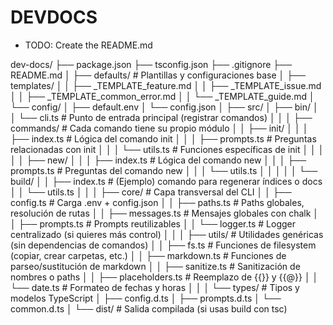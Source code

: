 # DEVDOCS

- TODO: Create the README.md


dev-docs/
├── package.json
├── tsconfig.json
├── .gitignore
├── README.md
│
├── defaults/                        # Plantillas y configuraciones base
│   ├── templates/
│   │   ├── _TEMPLATE_feature.md
│   │   ├── _TEMPLATE_issue.md
│   │   ├── _TEMPLATE_common_error.md
│   │   └── _TEMPLATE_guide.md
│   └── config/
│       ├── default.env
│       └── config.json
│
├── src/
│   ├── bin/
│   │   └── cli.ts                   # Punto de entrada principal (registrar comandos)
│   │
│   ├── commands/                    # Cada comando tiene su propio módulo
│   │   ├── init/
│   │   │   ├── index.ts             # Lógica del comando init
│   │   │   ├── prompts.ts           # Preguntas relacionadas con init
│   │   │   └── utils.ts             # Funciones específicas de init
│   │   │
│   │   ├── new/
│   │   │   ├── index.ts             # Lógica del comando new
│   │   │   ├── prompts.ts           # Preguntas del comando new
│   │   │   └── utils.ts
│   │   │
│   │   └── build/
│   │       ├── index.ts             # (Ejemplo) comando para regenerar índices o docs
│   │       └── utils.ts
│   │
│   ├── core/                        # Capa transversal del CLI
│   │   ├── config.ts                # Carga .env + config.json
│   │   ├── paths.ts                 # Paths globales, resolución de rutas
│   │   ├── messages.ts              # Mensajes globales con chalk
│   │   ├── prompts.ts               # Prompts reutilizables
│   │   └── logger.ts                # Logger centralizado (si quieres más control)
│   │
│   ├── utils/                       # Utilidades genéricas (sin dependencias de comandos)
│   │   ├── fs.ts                    # Funciones de filesystem (copiar, crear carpetas, etc.)
│   │   ├── markdown.ts              # Funciones de parseo/sustitución de markdown
│   │   ├── sanitize.ts              # Sanitización de nombres o paths
│   │   ├── placeholders.ts          # Reemplazo de {{}} y {{@}} 
│   │   └── date.ts                  # Formateo de fechas y horas
│   │
│   └── types/                       # Tipos y modelos TypeScript
│       ├── config.d.ts
│       ├── prompts.d.ts
│       └── common.d.ts
│
└── dist/                            # Salida compilada (si usas build con tsc)

